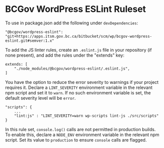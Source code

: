 # BCGov WordPress ESLint Ruleset

To use in package.json add the following under `devDependencies`:

```
"@bcgov/wordpress-eslint": "git+https://apps.itsm.gov.bc.ca/bitbucket/scm/wp/bcgov-wordpress-eslint.git#semver:1.x"
```

To add the JS linter rules, create an `.eslint.js` file in your repository (if none present),
and add the rules under the "extends" key:

```
extends: [
    "./node_modules/@bcgov/wordpress-eslint/.eslint.js",
]
```

You have the option to reduce the error severity to warnings if your project requires it. Declare a `LINT_SEVERITY` environment variable in the relevant npm script and set it to `warn`. If no such environment variable is set, the default severity level will be `error`.

```
"scripts": {
    ...
    "lint:js" : "LINT_SEVERITY=warn wp-scripts lint-js ./src/scripts"
}
```

In this rule set, `console.log()` calls  are not permitted in production builds. To enable this,
declare a `NODE_ENV` environment variable in the relevant npm script. Set its value to `production` to ensure `console` calls are flagged.